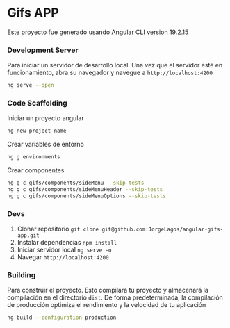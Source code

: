 # Gifs APP

Este proyecto fue generado usando Angular CLI version 19.2.15

### Development Server

Para iniciar un servidor de desarrollo local. Una vez que el servidor esté en funcionamiento, abra su navegador y navegue a `http://localhost:4200`
```bash
ng serve --open
```


### Code Scaffolding

Iniciar un proyecto angular
```bash
ng new project-name
```

Crear variables de entorno
```bash
ng g environments
```

Crear componentes
```bash
ng g c gifs/components/sideMenu --skip-tests 
ng g c gifs/components/sideMenuHeader --skip-tests
ng g c gifs/components/sideMenuOptions --skip-tests 
```


### Devs

1. Clonar repositorio `git clone git@github.com:JorgeLagos/angular-gifs-app.git`
2. Instalar dependencias `npm install`
3. Iniciar servidor local `ng serve -o`
4. Navegar `http://localhost:4200`


### Building

Para construir el proyecto. Esto compilará tu proyecto y almacenará la compilación en el directorio `dist`. De forma predeterminada, la compilación de producción optimiza el rendimiento y la velocidad de tu aplicación
```bash
ng build --configuration production
```
